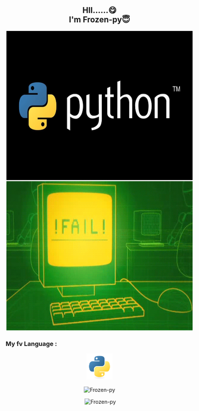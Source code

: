 <h2 align="center">HII......😋<br>I'm Frozen-py😇</h2>

<div align="center">
  <img src="https://github.com/Frozen-py/Frozen-py/blob/main/aaa.jpg" width="500" height="400">
<div align="center">
  <img src="https://github.com/Frozen-py/Frozen-py/blob/main/78KH.gif" width="500" height="400">



  <h3 align="left">My fv Language : </h3>
</a>  <a href="https://www.python.org" target="_blank"> <img src="https://raw.githubusercontent.com/devicons/devicon/master/icons/python/python-original.svg" alt="python" width="70" height="70"/> </a>

<p><img align="center" src="https://github-readme-stats.vercel.app/api/top-langs?username=Frozen-py&show_icons=true&layout=compact&theme=highcontrast" alt="Frozen-py" /></p>

<p>&nbsp;<img align="center" src="https://github-readme-stats.vercel.app/api?username=Frozen-py&show_icons=true&theme=highcontrast" alt="Frozen-py" /></p>


</details>

